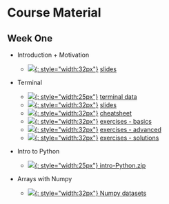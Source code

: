 # Course Material

## Week One

* Introduction + Motivation
    * [![][pdf-icon]{: style="width:32px"}][intro-slides] [slides][intro-slides]
* Terminal
    * [![][zip-file-icon]{: style="width:25px"}][terminal-data] [terminal data][terminal-data]
    * [![][pdf-icon]{: style="width:32px"}][terminal-slides] [slides][terminal-slides]
    * [![][pdf-icon]{: style="width:32px"}][terminal-cheat] [cheatsheet][terminal-cheat]
    * [![][pdf-icon]{: style="width:32px"}][terminal-cheat] [exercises - basics ][terminal-summary-01]
    * [![][pdf-icon]{: style="width:32px"}][terminal-cheat] [exercises - advanced][terminal-summary-02]
    * [![][pdf-icon]{: style="width:32px"}][terminal-cheat] [exercises - solutions][terminal-summary-solutions]

* Intro to Python
    * [![][zip-file-icon]{: style="width:25px"}][python-intro-zip][ intro-Python.zip][python-intro-zip]

* Arrays with Numpy
    * [![][data-icon]{: style="width:32px"}][numpy-data][ Numpy datasets][numpy-data]
  
    <!-- * instructor notebook from session
    * notes -->

[intro-slides]: https://github.com/pp4rs/2020-uzh-course-material/raw/master/00-intro/intro.pdf
[terminal-data]: https://github.com/pp4rs/2020-uzh-course-material/raw/master/01-terminal/terminal-data.zip
[terminal-slides]: https://github.com/pp4rs/2020-uzh-course-material/raw/master/01-terminal/slides.pdf
[terminal-cheat]: https://github.com/pp4rs/2020-uzh-course-material/raw/master/01-terminal/cheat-sheet.pdf
[terminal-summary-01]: https://github.com/pp4rs/2020-uzh-course-material/raw/master/01-terminal/instructor-notes/1-basics.pdf
[terminal-summary-02]: https://github.com/pp4rs/2020-uzh-course-material/raw/master/01-terminal/instructor-notes/2-advanced.pdf
[terminal-summary-solutions]: https://github.com/pp4rs/2020-uzh-course-material/raw/master/01-terminal/instructor-notes/2-solutions.pdf

[python-intro-zip]: assets/python-intro.zip

[numpy-data]: assets/numpy-data.zip

[pdf-icon]: https://image.flaticon.com/icons/png/512/35/35653.png
[zip-file-icon]: https://cdn.onlinewebfonts.com/svg/img_261112.png
[ipynb-icon]: https://cdn1.iconfinder.com/data/icons/file-format-set/64/2878-512.png
[data-icon]: https://cdn3.iconfinder.com/data/icons/servers-database-11/24/database_download_data_storage-512.png

<!-- # icon store
* python [<img src="https://image.flaticon.com/icons/svg/2/2181.svg" width="20" height="20" />]()
* pdf   [<img src="https://image.flaticon.com/icons/svg/29/29099.svg" width="20" height="20" />]()
* R   [<img src="https://www.blockspring.com/assets/r_icon-4430867d3ab1a3b1c975a195aabc5051a7099973eccd9cd00f8ea8c796b2e950.png" width="20" height="20" />]()
* gitlab  [<img src="https://about.gitlab.com/ico/favicon.ico" width="20" height="20" />]()
* jupyter  [<img src="https://nbsphinx.readthedocs.io/en/0.1.0/_images/example_17_0.png" width="30" height="30" />]()
* bash [<img src="https://cdn4.iconfinder.com/data/icons/document-file-types-black/347/extention_file_type_black_115-512.png" width="30" height="30" />]() -->
